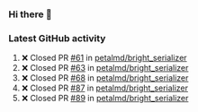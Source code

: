 ### Hi there 👋


### Latest GitHub activity
<!--START_SECTION:activity-->
1. ❌ Closed PR [#61](https://github.com/petalmd/bright_serializer/pull/61) in [petalmd/bright_serializer](https://github.com/petalmd/bright_serializer)
2. ❌ Closed PR [#63](https://github.com/petalmd/bright_serializer/pull/63) in [petalmd/bright_serializer](https://github.com/petalmd/bright_serializer)
3. ❌ Closed PR [#68](https://github.com/petalmd/bright_serializer/pull/68) in [petalmd/bright_serializer](https://github.com/petalmd/bright_serializer)
4. ❌ Closed PR [#87](https://github.com/petalmd/bright_serializer/pull/87) in [petalmd/bright_serializer](https://github.com/petalmd/bright_serializer)
5. ❌ Closed PR [#89](https://github.com/petalmd/bright_serializer/pull/89) in [petalmd/bright_serializer](https://github.com/petalmd/bright_serializer)
<!--END_SECTION:activity-->

<!--
**Bhacaz/bhacaz** is a ✨ _special_ ✨ repository because its `README.md` (this file) appears on your GitHub profile.

Here are some ideas to get you started:

- 🔭 I’m currently working on ...
- 🌱 I’m currently learning ...
- 👯 I’m looking to collaborate on ...
- 🤔 I’m looking for help with ...
- 💬 Ask me about ...
- 📫 How to reach me: ...
- 😄 Pronouns: ...
- ⚡ Fun fact: ...
-->
